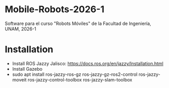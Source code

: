 # Mobile-Robots-2026-1
Software para el curso "Robots Móviles" de la Facultad de Ingeniería, UNAM, 2026-1

# Installation

* Install ROS Jazzy Jalisco: https://docs.ros.org/en/jazzy/Installation.html
* Install Gazebo
* sudo apt install ros-jazzy-ros-gz ros-jazzy-gz-ros2-control ros-jazzy-moveit ros-jazzy-control-toolbox ros-jazzy-slam-toolbox